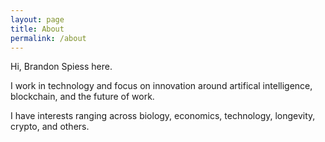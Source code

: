 ```yaml
---
layout: page
title: About
permalink: /about
---
```


Hi, Brandon Spiess here.

I work in technology and focus on innovation around artifical intelligence, blockchain, and the future of work.

I have interests ranging across biology, economics, technology, longevity, crypto, and others.
